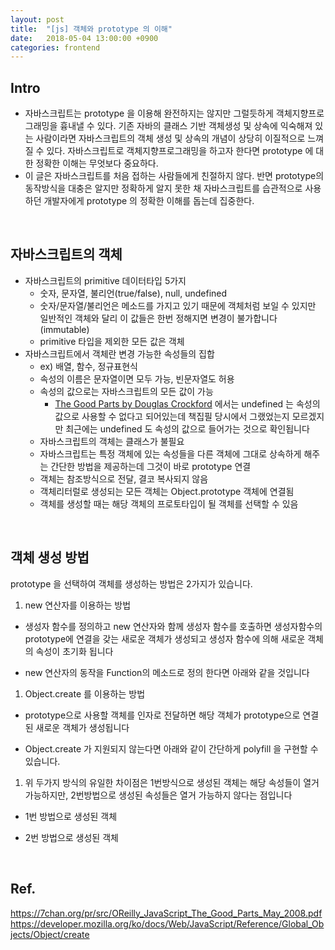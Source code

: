 ```yaml
---
layout: post
title:  "[js] 객체와 prototype 의 이해"
date:   2018-05-04 13:00:00 +0900
categories: frontend
---
```


Intro
---
* 자바스크립트는 prototype 을 이용해 완전하지는 않지만 그럴듯하게 객체지향프로그래밍을 흉내낼 수 있다. 기존 자바의 클래스 기반 객체생성 및 상속에 익숙해져 있는 사람이라면 자바스크립트의 객체 생성 및 상속의 개념이 상당히 이질적으로 느껴질 수 있다. 자바스크립트로 객체지향프로그래밍을 하고자 한다면 prototype 에 대한 정확한 이해는 무엇보다 중요하다.
* 이 글은 자바스크립트를 처음 접하는 사람들에게 친절하지 않다. 반면 prototype의 동작방식을 대충은 알지만 정확하게 알지 못한 채 자바스크립트를 습관적으로 사용하던 개발자에게 prototype 의 정확한 이해를 돕는데 집중한다.

<br/>

자바스크립트의 객체
---
* 자바스크립트의 primitive 데이터타입 5가지
  * 숫자, 문자열, 불리언(true/false), null, undefined
  * 숫자/문자열/불리언은 메소드를 가지고 있기 때문에 객체처럼 보일 수 있지만 일반적인 객체와 달리 이 값들은 한번 정해지면 변경이 불가합니다(immutable)
  * primitive 타입을 제외한 모든 값은 객체
* 자바스크립트에서 객체란 변경 가능한 속성들의 집합
  * ex) 배열, 함수, 정규표현식
  * 속성의 이름은 문자열이면 모두 가능, 빈문자열도 허용
  * 속성의 값으로는 자바스크립트의 모든 값이 가능
    * [The Good Parts
by Douglas Crockford][1] 에서는 undefined 는 속성의 값으로 사용할 수 없다고 되어있는데 책집필 당시에서 그랬었는지 모르겠지만 최근에는 undefined 도 속성의 값으로 들어가는 것으로 확인됩니다
  * 자바스크립트의 객체는 클래스가 불필요
  * 자바스크립트는 특정 객체에 있는 속성들을 다른 객체에 그대로 상속하게 해주는 간단한 방법을 제공하는데 그것이 바로 prototype 연결
  * 객체는 참조방식으로 전달, 결코 복사되지 않음
  * 객체리터럴로 생성되는 모든 객체는 Object.prototype 객체에 연결됨
  * 객체를 생성할 때는 해당 객체의 프로토타입이 될 객체를 선택할 수 있음


<br>
 
객체 생성 방법 
---
prototype 을 선택하여 객체를 생성하는 방법은 2가지가 있습니다.
1. new 연산자를 이용하는 방법
  * 생성자 함수를 정의하고 new 연산자와 함께 생성자 함수를 호출하면 생성자함수의 prototype에 연결을 갖는 새로운 객체가 생성되고 생성자 함수에 의해 새로운 객체의 속성이 초기화 됩니다
  <script src="https://gist.github.com/min9nim/7a384c89b085ac41ab72f53e0b5c19fb.js"></script>
  * new 연산자의 동작을 Function의 메소드로 정의 한다면 아래와 같을 것입니다
  <script src="https://gist.github.com/min9nim/72fd726a2ff9f6b8d61ad8c534a4a756.js"></script>


1. Object.create 를 이용하는 방법
  * prototype으로 사용할 객체를 인자로 전달하면 해당 객체가 prototype으로 연결된 새로운 객체가 생성됩니다
  <script src="https://gist.github.com/min9nim/5cf5cd11463c79bc3de2f9039c8b2e76.js"></script>
  * Object.create 가 지원되지 않는다면 아래와 같이 간단하게 polyfill 을 구현할 수 있습니다.
  <script src="https://gist.github.com/min9nim/02f40a241014c6f13e0337cac84cb9f0.js"></script>

1. 위 두가지 방식의 유일한 차이점은 1번방식으로 생성된 객체는 해당 속성들이 열거 가능하지만, 2번방법으로 생성된 속성들은 열거 가능하지 않다는 점입니다
  * 1번 방법으로 생성된 객체
  <script src="https://gist.github.com/min9nim/a6ab5bd9563bca5dd35671f64b67a258.js"></script>
  * 2번 방법으로 생성된 객체
  <script src="https://gist.github.com/min9nim/6eb131fd72ec002edfa075e7e2154aea.js"></script>




<br/>


Ref.
---
<https://7chan.org/pr/src/OReilly_JavaScript_The_Good_Parts_May_2008.pdf>
<https://developer.mozilla.org/ko/docs/Web/JavaScript/Reference/Global_Objects/Object/create>



[1]: https://7chan.org/pr/src/OReilly_JavaScript_The_Good_Parts_May_2008.pdf

